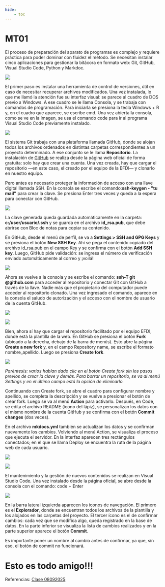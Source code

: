 ```yaml
---
hide:
    - toc
---
```


# MT01


El proceso de preparación del aparato de programas es complejo y requiere práctica para poder dominar con fluidez el método. Se necesitan instalar cinco aplicaciones para gestionar la bitácora en formato web: Git, GitHub, Visual Studio Code, Python y Markdoc.

![](../images/ProcesoMT01.jpg)

El primer paso es instalar una herramienta de control de versiones, útil en caso de necesitar recuperar archivos modificados. Una vez instalada, lo que me llamó la atención fue su interfaz visual: se parece al cuadro de DOS previo a Windows. A ese cuadro se le llama Consola, y se trabaja con comandos de programación. Para iniciarla se presiona la tecla Windows + R y, en el cuadro que aparece, se escribe cmd. Una vez abierta la consola, como se ve en la imagen, se usa el comando code para ir al programa Visual Studio Code previamente instalado.

![](../images/capt-consola2.jpg)

El sistema Git trabaja con una plataforma llamada GitHub, donde se alojan todos los archivos ordenados en distintas carpetas correspondientes a un proyecto determinado. A ese conjunto se le llama **Repositorio**. La instalación de [GitHub](https://github.com/) se realiza desde la página web oficial de forma gratuita: solo hay que crear una cuenta. Una vez creada, hay que cargar el repositorio —en este caso, el creado por el equipo de la EFDI— y clonarlo en nuestro equipo.

Pero antes es necesario proteger la información de acceso con una llave digital llamada SSH. En la consola se escribe el comando:**ssh-keygen - "tu mail"** para crear la clave. Se presiona Enter tres veces y queda a la espera para conectar con GitHub.

![](../images/capt-consola4.png)

La clave generada queda guardada automáticamente en la carpeta: **c:/user/usuario/.ssh**
y se guarda en el archivo **id_rsa.pub**, que debe abrirse con Bloc de notas para copiar su contenido.

En GitHub, desde el menú de perfil, se va a **Settings > SSH and GPG Keys** y se presiona el botón **New SSH Key**. Ahí se pega el contenido copiado del archivo id_rsa.pub en el campo Key y se confirma con el botón **Add SSH key**. Luego, GitHub pide validación: se ingresa el número de verificación enviado automáticamente al correo y ¡voilá!

![](../images/capt-github1.png)

Ahora se vuelve a la consola y se escribe el comando: **ssh-T git @github.com** para acceder al repositorio y conectar Git con GitHub a través de la llave. Nadie más que el propietario del computador puede acceder al repositorio clonado. Una vez ingresado el comando, aparece en la consola el saludo de autorización y el acceso con el nombre de usuario de la cuenta GitHub.

![](../images/capt-consola5.png)

![](../images/capt-consola6.png)

Bien, ahora sí hay que cargar el repositorio facilitado por el equipo EFDI, donde está la plantilla de la web. En GitHub se presiona el botón **Fork** (ubicado a la derecha, debajo de la barra de menús). Esto abre la página **Create a new fork** y, en el campo Repository name, se escribe el formato nombre_apellido. Luego se presiona **Create fork**.

![](../images/Github-Fork.png)

*Paréntesis: varios habían dado clic en el botón Create fork sin los pasos previos de crear la clave y demás. Para borrar un repositorio, se va al menú Settings y en el último campo está la opción de eliminarlo.*

Continuando con Create fork, se abre el cuadro para configurar nombre y apellido, se completa la descripción y se vuelve a presionar el botón de crear fork. Luego se va al menú **Action** para activarlo. Después, en Code, se edita el archivo README (ícono del lápiz), se personalizan los datos con el mismo nombre de la cuenta GitHub y se confirma con el botón **Commit changes** (dos veces).

En el archivo **mkdocs.yml** también se actualizan los datos y se confirman nuevamente los cambios. Volviendo al menú Action, se visualiza el proceso que ejecuta el servidor. En la interfaz aparecen tres rectángulos conectados; en el que se llama Deploy se encuentra la ruta de la página web de cada usuario.

![](../images/Github-Action.png)

![](../images/Web.png)

El mantenimiento y la gestión de nuevos contenidos se realizan en Visual Studio Code. Una vez instalado desde la página oficial, se abre desde la consola con el comando:
code + Enter

![](../images/VSCode.png)

En la barra lateral izquierda aparecen los iconos de navegación. El primero es el **Explorador**, donde se encuentran todos los archivos de la plantilla y los alojados en las carpetas del proyecto. El tercer ícono es el de confirmar cambios: cada vez que se modifica algo, queda registrado en la base de datos. En la parte inferior se visualiza la lista de cambios realizados y en la parte superior aparece el botón **Commit**.

Es importante poner un nombre al cambio antes de confirmar, ya que, sin eso, el botón de commit no funcionará.

# Esto es todo amigo!!!

Referencias:
 [Clase 08092025](https://drive.google.com/file/d/1JcN2wm2ZFkcQxv9aJR2IO1RcNqV-d9-8/view)
 